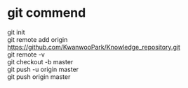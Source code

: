 # git commend
git init  
git remote add origin https://github.com/KwanwooPark/Knowledge_repository.git  
git remote -v  
git checkout -b master  
git push -u origin master  
git push origin master  


